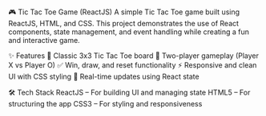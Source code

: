 🎮 Tic Tac Toe Game (ReactJS)
A simple Tic Tac Toe game built using ReactJS, HTML, and CSS.
This project demonstrates the use of React components, state management, and event handling while creating a fun and interactive game.

✨ Features
🎯 Classic 3x3 Tic Tac Toe board
🧠 Two-player gameplay (Player X vs Player O)
✅ Win, draw, and reset functionality
⚡ Responsive and clean UI with CSS styling
🔄 Real-time updates using React state

🛠️ Tech Stack
ReactJS – For building UI and managing state
HTML5 – For structuring the app
CSS3 – For styling and responsiveness
